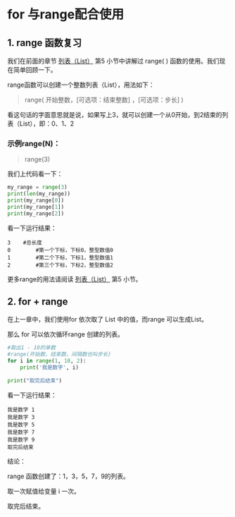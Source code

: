 # for 与range配合使用



## 1. range 函数复习



我们在前面的章节 [列表（List）](datatype/list.md)  第5 小节中讲解过 range( ) 函数的使用。我们现在简单回顾一下。



range函数可以创建一个整数列表（List），用法如下：

> range( 开始整数，[可选项：结束整数] ，[可选项：步长] )

看这句话的字面意思就是说，如果写上3，就可以创建一个从0开始，到2结束的列表（List），即：0、1、2

### 示例range(N)：

> range(3)

我们上代码看一下：

~~~python
my_range = range(3)
print(len(my_range))
print(my_range[0])
print(my_range[1])
print(my_range[2])
~~~

看一下运行结果：

~~~
3    #总长度
0		 #第一个下标，下标0，整型数值0
1		 #第二个下标，下标1，整型数值1
2		 #第三个下标，下标2，整型数值2

~~~

更多range的用法请阅读 [列表（List）](datatype/list.md)  第5 小节。



## 2. for + range

在上一章中，我们使用for 依次取了 List 中的值，而range 可以生成List。

那么 for 可以依次循环range 创建的列表。

~~~python
#取出1 - 10的单数
#range(开始数，结束数，间隔数也叫步长)
for i in range(1, 10, 2):
    print('我是数字', i)
    
print("取完后结束")
~~~

看一下运行结果：

~~~
我是数字 1
我是数字 3
我是数字 5
我是数字 7
我是数字 9
取完后结束
~~~



结论：

range 函数创建了：1，3，5，7，9的列表。

取一次赋值给变量 i 一次。

取完后结束。